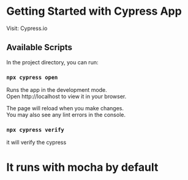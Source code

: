 # Getting Started with Cypress App

Visit: Cypress.io

## Available Scripts

In the project directory, you can run:

### `npx cypress open`

Runs the app in the development mode.\
Open http://localhost to view it in your browser.

The page will reload when you make changes.\
You may also see any lint errors in the console.

### `npx cypress verify`

it will verify the cypress

# It runs with mocha by default
